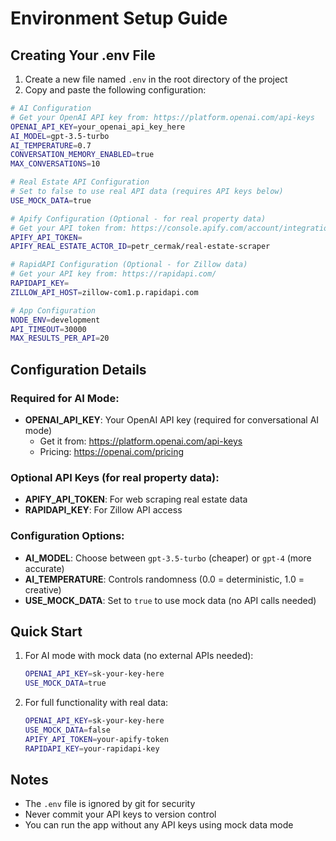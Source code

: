 # Environment Setup Guide

## Creating Your .env File

1. Create a new file named `.env` in the root directory of the project
2. Copy and paste the following configuration:

```bash
# AI Configuration
# Get your OpenAI API key from: https://platform.openai.com/api-keys
OPENAI_API_KEY=your_openai_api_key_here
AI_MODEL=gpt-3.5-turbo
AI_TEMPERATURE=0.7
CONVERSATION_MEMORY_ENABLED=true
MAX_CONVERSATIONS=10

# Real Estate API Configuration
# Set to false to use real API data (requires API keys below)
USE_MOCK_DATA=true

# Apify Configuration (Optional - for real property data)
# Get your API token from: https://console.apify.com/account/integrations
APIFY_API_TOKEN=
APIFY_REAL_ESTATE_ACTOR_ID=petr_cermak/real-estate-scraper

# RapidAPI Configuration (Optional - for Zillow data)
# Get your API key from: https://rapidapi.com/
RAPIDAPI_KEY=
ZILLOW_API_HOST=zillow-com1.p.rapidapi.com

# App Configuration
NODE_ENV=development
API_TIMEOUT=30000
MAX_RESULTS_PER_API=20
```

## Configuration Details

### Required for AI Mode:
- **OPENAI_API_KEY**: Your OpenAI API key (required for conversational AI mode)
  - Get it from: https://platform.openai.com/api-keys
  - Pricing: https://openai.com/pricing

### Optional API Keys (for real property data):
- **APIFY_API_TOKEN**: For web scraping real estate data
- **RAPIDAPI_KEY**: For Zillow API access

### Configuration Options:
- **AI_MODEL**: Choose between `gpt-3.5-turbo` (cheaper) or `gpt-4` (more accurate)
- **AI_TEMPERATURE**: Controls randomness (0.0 = deterministic, 1.0 = creative)
- **USE_MOCK_DATA**: Set to `true` to use mock data (no API calls needed)

## Quick Start

1. For AI mode with mock data (no external APIs needed):
   ```bash
   OPENAI_API_KEY=sk-your-key-here
   USE_MOCK_DATA=true
   ```

2. For full functionality with real data:
   ```bash
   OPENAI_API_KEY=sk-your-key-here
   USE_MOCK_DATA=false
   APIFY_API_TOKEN=your-apify-token
   RAPIDAPI_KEY=your-rapidapi-key
   ```

## Notes
- The `.env` file is ignored by git for security
- Never commit your API keys to version control
- You can run the app without any API keys using mock data mode 